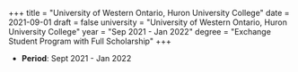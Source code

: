 +++
title = "University of Western Ontario, Huron University College"
date = 2021-09-01
draft = false
university = "University of Western Ontario, Huron University College"
year = "Sep 2021 - Jan 2022"
degree = "Exchange Student Program with Full Scholarship"
+++

- **Period**: Sept 2021 - Jan 2022